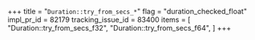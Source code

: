 +++
title = "`Duration::try_from_secs_*`"
flag = "duration_checked_float"
impl_pr_id = 82179
tracking_issue_id = 83400
items = [
    "Duration::try_from_secs_f32",
    "Duration::try_from_secs_f64",
]
+++
